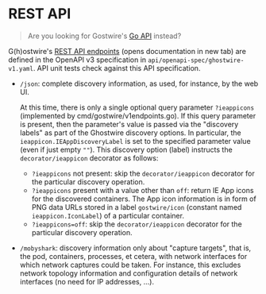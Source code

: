 # REST API

> Are you looking for Gostwire's [Go API](api) instead?

G(h)ostwire's <a href="api/index.html" target="_blank">REST API endpoints</a>
(opens documentation in new tab) are defined in the OpenAPI v3 specification in
`api/openapi-spec/ghostwire-v1.yaml`. API unit tests check against this API
specification.

- `/json`: complete discovery information, as used, for instance, by the web UI.
  
  At this time, there is only a single optional query parameter `?ieappicons`
  (implemented by cmd/gostwire/v1endpoints.go). If this query parameter is
  present, then the parameter's value is passed via the "discovery labels" as
  part of the Ghostwire discovery options. In particular, the
  `ieappicon.IEAppDiscoveryLabel` is set to the specified parameter value (even
  if just empty `""`). This discovery option (label) instructs the
  `decorator/ieappicon` decorator as follows:
  
  - `?ieappicons` not present: skip the `decorator/ieappicon` decorator for the
    particular discovery operation.
  - `?ieappicons` present with a value other than `off`: return IE App icons for
    the discovered containers. The App icon information is in form of PNG data
    URLs stored in a label `gostwire/icon` (constant named
    `ieappicon.IconLabel`) of a particular container.
  - `?ieappicons=off`: skip the `decorator/ieappicon` decorator for the
    particular discovery operation.

- `/mobyshark`: discovery information only about "capture targets", that is, the
  pod, containers, processes, et cetera, with network interfaces for which
  network captures could be taken. For instance, this excludes network topology
  information and configuration details of network interfaces (no need for IP
  addresses, ...).
